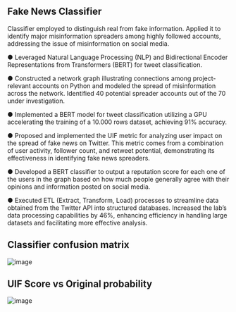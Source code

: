 ## Fake News Classifier 

Classifier employed to distinguish real from fake information. Applied it to identify major misinformation spreaders among highly followed accounts, addressing the issue of misinformation on social media.

● Leveraged Natural Language Processing (NLP) and Bidirectional Encoder Representations from Transformers (BERT) for tweet classification.

● Constructed a network graph illustrating connections among project-relevant accounts on Python and modeled the spread of misinformation across the network. Identified 40 potential spreader accounts out of the 70 under investigation.

● Implemented a BERT model for tweet classification utilizing a GPU accelerating the training of a 10.000 rows dataset, achieving 91% accuracy.

● Proposed and implemented the UIF metric for analyzing user impact on the spread of fake news on Twitter. This metric comes from a combination of user activity, follower count, and retweet potential, demonstrating its effectiveness in identifying fake news spreaders.

● Developed a BERT classifier to output a reputation score for each one of the users in the graph based on how much people generally agree with their opinions and information posted on social media.

● Executed ETL (Extract, Transform, Load) processes to streamline data obtained from the Twitter API into structured databases. Increased the lab’s data processing capabilities by 46%, enhancing efficiency in handling large datasets and facilitating more effective analysis.

## Classifier confusion matrix

![image](https://github.com/jzuluaga02/data-science-portfolio/assets/114960212/84d612b9-668f-45e0-9410-a28d16f7fbbd)

## UIF Score vs Original probability

![image](https://github.com/jzuluaga02/data-science-portfolio/assets/114960212/65f10998-861e-40e8-852e-1d1e90fe507a)

